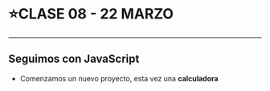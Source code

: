 # :star:CLASE 08 - 22 MARZO

---

## Seguimos con JavaScript

- Comenzamos un nuevo proyecto, esta vez una **calculadora**
